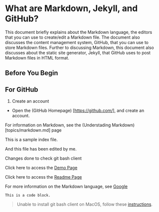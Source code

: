 


# What are Markdown, Jekyll, and GitHub?  

This document briefly explains about the Markdown language, the editors that you can use to create/edit a Markdown file. The document also discusses the content management system, GitHub, that you can use to store Markdown files. Further to discussing Markdown, this document also discusses about the static site generator, Jekyll, that GitHub uses to post Markdown files in HTML format.

## Before You Begin

## For GitHub

1. Create an account
  -    Open the (GitHub Homepage) [https://github.com/], and create an account.

For information on Markdown, see the (Understading Markdown) [topics/markdown.md] page

This is a sample index file.

And this file has been edited by me.

Changes done to check git bash client

Click here to access the [Demo Page](topics/demo.md)

Click here to access the [Readme Page](README.md)

For more information on the Markdown language, see [Google](https://www.google.com)

``` This is a code block. ```

> Unable to install git bash client on MacOS, follow these [instructions](topics/download_and_install_git_bash.md).
